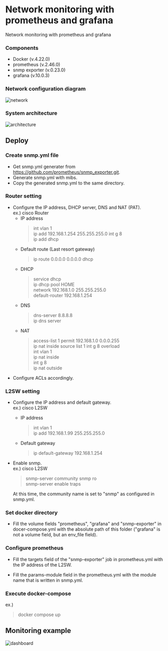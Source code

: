 # Network monitoring with prometheus and grafana
Network monitoring with prometheus and grafana

### Components
* Docker (v.4.22.0)
* prometheus (v.2.46.0)
* snmp exporter (v.0.23.0)
* grafana (v.10.0.3)


### Network configuration diagram
![network](https://github.com/hashiyuta12/prometheus/assets/38589810/f6bb3925-4423-4a84-9d97-eaabf2dfae56)

### System architecture
![architecture](https://github.com/hashiyuta12/prometheus/assets/38589810/04045ea3-650d-4e48-9d90-636365793d3a)

## Deploy
### Create snmp.yml file
* Get snmp.yml generater from https://github.com/prometheus/snmp_exporter.git.
* Generate snmp.yml with mibs.
* Copy the generated snmp.yml to the same directory.

### Router setting
* Configure the IP address, DHCP server, DNS and NAT (PAT).  
  ex.) cisco Router
    * IP address
      >int vlan 1  
      >ip add 192.168.1.254 255.255.255.0
      >int g 8  
      >ip add dhcp  
    * Default route (Last resort gateway)
      >ip route 0.0.0.0 0.0.0.0 dhcp
    * DHCP
      >service dhcp  
      >ip dhcp pool HOME  
      >network 192.168.1.0 255.255.255.0  
      >default-router 192.168.1.254
    * DNS
      >dns-server 8.8.8.8  
      >ip dns server
    * NAT
      >access-list 1 permit 192.168.1.0 0.0.0.255  
      >ip nat inside source list 1 int g 8 overload  
      >int vlan 1  
      >ip nat inside  
      >int g 8  
      >ip nat outside  
* Configure ACLs accordingly.

### L2SW setting
* Configure the IP address and default gateway.  
  ex.) cisco L2SW
    * IP address
      >int vlan 1  
      >ip add 192.168.1.99 255.255.255.0  
    * Default gateway
      >ip default-gateway 192.168.1.254  

* Enable snmp.  
  ex.) cisco L2SW  
    >snmp-server community snmp ro  
    >snmp-server enable traps  

    At this time, the community name is set to "snmp" as configured in snmp.yml.
 
### Set docker directory
* Fill the volume fields "prometheus", "grafana" and "snmp-exporter" in docer-compose.yml with the absolute path of this folder ("grafana" is not a volume field, but an env_file field).


### Configure prometheus
* Fill the targets field of the "snmp-exporter" job in prometheus.yml with the IP address of the L2SW.

* Fill the params-module field in the prometheus.yml with the module name that is written in snmp.yml.

### Execute docker-compose
ex.)
  >docker compose up

## Monitoring example
![dashboard](https://github.com/hashiyuta12/prometheus/assets/38589810/285e5362-e13f-41c2-89ac-c2519f5b0663)
